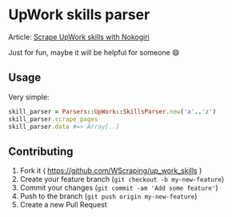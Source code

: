 # UpWork skills parser
Article: [Scrape UpWork skills with Nokogiri](http://max-si-m.github.io/scraping-upwork-skills/)

Just for fun, maybe it will be helpful for someone :smile:

## Usage

Very simple:

```ruby
skill_parser = Parsers::UpWork::SkillsParser.new('a'..'z')
skill_parser.scrape_pages
skill_parser.data #=> Array[..]
```

## Contributing

1. Fork it ( https://github.com/WScraping/up_work_skills )
2. Create your feature branch (`git checkout -b my-new-feature`)
3. Commit your changes (`git commit -am 'Add some feature'`)
4. Push to the branch (`git push origin my-new-feature`)
5. Create a new Pull Request
